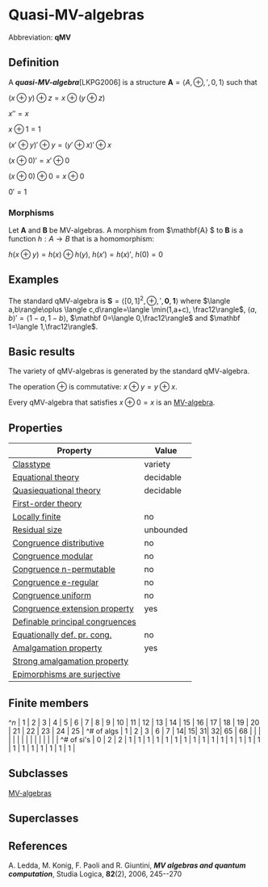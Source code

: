 # Quasi-MV-algebras

Abbreviation: **qMV**


## Definition
A ***quasi-MV-algebra***[LKPG2006] is a
structure $\mathbf{A}=\langle A, \oplus, ', 0, 1\rangle$ such that

$(x\oplus y)\oplus z = x\oplus(y\oplus z)$

$x''=x$

$x\oplus 1 = 1$

$(x'\oplus y)'\oplus y = (y'\oplus x)'\oplus x$

$(x\oplus 0)' = x'\oplus 0$

$(x\oplus 0)\oplus 0 = x\oplus 0$

$0' = 1$

### Morphisms
Let $\mathbf{A}$ and $\mathbf{B}$ be MV-algebras. A morphism from $\mathbf{A}
$ to $\mathbf{B}$ is a function $h:A\to B$ that is a homomorphism: 

$h(x\oplus y)=h(x)\oplus h(y)$, $h(x')=h(x)'$, $h(0)=0$


## Examples
The standard qMV-algebra is $\mathbf S=\langle [0,1]^2,\oplus, ', \mathbf 0, \mathbf 1\rangle$ where
$\langle a,b\rangle\oplus \langle c,d\rangle=\langle \min(1,a+c), \frac12\rangle$, $\langle a,b\rangle'=\langle 1-a,1-b\rangle$,
$\mathbf 0=\langle 0,\frac12\rangle$ and $\mathbf 1=\langle 1,\frac12\rangle$.


## Basic results
The variety of qMV-algebras is generated by the standard qMV-algebra.

The operation $\oplus$ is commutative: $x\oplus y = y\oplus x$.

Every qMV-algebra that satisfies $x\oplus 0 = x$ is an [MV-algebra](mv-algebras.md).


## Properties


|Property|Value|
|---|---|
|[Classtype](classtype.md)  |variety |
|[Equational theory](equational_theory.md)  |decidable |
|[Quasiequational theory](quasiequational_theory.md)  |decidable |
|[First-order theory](first-order_theory.md)  | |
|[Locally finite](locally_finite.md)  |no |
|[Residual size](residual_size.md)  |unbounded |
|[Congruence distributive](congruence_distributive.md)  |no |
|[Congruence modular](congruence_modular.md)  |no |
|[Congruence n-permutable](congruence_n-permutable.md)  |no |
|[Congruence e-regular](congruence_e-regular.md)  |no |
|[Congruence uniform](congruence_uniform.md)  |no |
|[Congruence extension property](congruence_extension_property.md)  |yes |
|[Definable principal congruences](definable_principal_congruences.md)  | |
|[Equationally def. pr. cong.](equationally_def._pr._cong..md)  |no |
|[Amalgamation property](amalgamation_property.md)  |yes  |
|[Strong amalgamation property](strong_amalgamation_property.md)  | |
|[Epimorphisms are surjective](epimorphisms_are_surjective.md)  | |


## Finite members

^$n$       | 1 | 2 | 3 | 4 | 5 | 6 | 7 | 8 | 9 | 10 | 11 | 12 | 13 | 14 | 15 | 16 | 17 | 18 | 19 | 20 | 21 | 22 | 23 | 24 | 25 |
^# of algs | 1 | 2 | 3 | 6 | 7 | 14| 15| 31| 32| 65 | 68 |   |   |   |   |   |   |   |   |   |   |   |   |   |   |
^# of si's | 0 | 2 | 2 | 1 | 1 | 1 | 1 | 1 | 1 | 1  | 1  | 1  | 1  | 1  | 1  | 1  | 1  | 1  | 1  | 1 | 1  | 1  | 1  | 1  | 1  |

## Subclasses
[MV-algebras](mv-algebras.md) 


## Superclasses

## References


A. Ledda, M. Konig, F. Paoli and R. Giuntini, 
***MV algebras and quantum computation***, 
Studia Logica, **82**(2), 2006, 245--270
